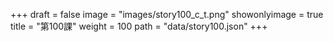 +++
draft = false 
image = "images/story100_c_t.png" 
showonlyimage = true 
title = "第100課" 
weight = 100 
path = "data/story100.json" 
+++

